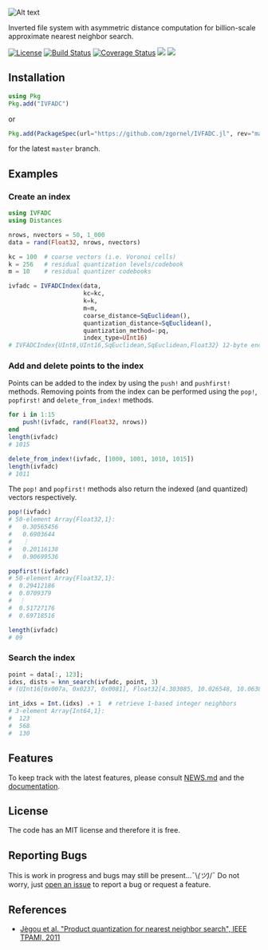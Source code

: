 ![Alt text](https://github.com/zgornel/IVFADC.jl/blob/master/docs/src/assets/logo.png)

Inverted file system with asymmetric distance computation for billion-scale approximate nearest neighbor search.

[![License](http://img.shields.io/badge/license-MIT-brightgreen.svg?style=flat)](LICENSE.md)
[![Build Status](https://travis-ci.org/zgornel/IVFADC.jl.svg?branch=master)](https://travis-ci.org/zgornel/IVFADC.jl)
[![Coverage Status](https://coveralls.io/repos/github/zgornel/IVFADC.jl/badge.svg?branch=master)](https://coveralls.io/github/zgornel/IVFADC.jl?branch=master)
[![](https://img.shields.io/badge/docs-stable-blue.svg)](https://zgornel.github.io/IVFADC.jl/stable)
[![](https://img.shields.io/badge/docs-dev-blue.svg)](https://zgornel.github.io/IVFADC.jl/dev)


## Installation
```julia
using Pkg
Pkg.add("IVFADC")
```
or
```julia
Pkg.add(PackageSpec(url="https://github.com/zgornel/IVFADC.jl", rev="master"))
```
for the latest `master` branch.


## Examples

### Create an index
```julia
using IVFADC
using Distances

nrows, nvectors = 50, 1_000
data = rand(Float32, nrows, nvectors)

kc = 100  # coarse vectors (i.e. Voronoi cells)
k = 256   # residual quantization levels/codebook
m = 10	  # residual quantizer codebooks

ivfadc = IVFADCIndex(data,
                     kc=kc,
                     k=k,
                     m=m,
                     coarse_distance=SqEuclidean(),
                     quantization_distance=SqEuclidean(),
                     quantization_method=:pq,
                     index_type=UInt16)
# IVFADCIndex{UInt8,UInt16,SqEuclidean,SqEuclidean,Float32} 12-byte encoding, 1000 vectors
```

### Add and delete points to the index
Points can be added to the index by using the `push!` and `pushfirst!` methods.
Removing points from the index can be performed using the `pop!`, `popfirst!` and
`delete_from_index!` methods.
```julia
for i in 1:15
    push!(ivfadc, rand(Float32, nrows))
end
length(ivfadc)
# 1015

delete_from_index!(ivfadc, [1000, 1001, 1010, 1015])
length(ivfadc)
# 1011
```

The `pop!` and `popfirst!` methods also return the indexed (and quantized) vectors respectively.
```julia
pop!(ivfadc)
# 50-element Array{Float32,1}:
#   0.30565456
#   0.6903644
#   ⋮
#   0.20116138
#   0.90699536

popfirst!(ivfadc)
# 50-element Array{Float32,1}:
#  0.29412186
#  0.0709379
#  ⋮
#  0.51727176
#  0.69718516

length(ivfadc)
# 09
```

### Search the index
```julia
point = data[:, 123];
idxs, dists = knn_search(ivfadc, point, 3)
# (UInt16[0x007a, 0x0237, 0x0081], Float32[4.303085, 10.026548, 10.06385])

int_idxs = Int.(idxs) .+ 1  # retrieve 1-based integer neighbors
# 3-element Array{Int64,1}:
#  123
#  568
#  130
```


## Features
To keep track with the latest features, please consult [NEWS.md](https://github.com/zgornel/IVFADC.jl/blob/master/NEWS.md) and the [documentation](https://zgornel.github.io/IVFADC.jl/dev).


## License

The code has an MIT license and therefore it is free.


## Reporting Bugs

This is work in progress and bugs may still be present...¯\\_(ツ)_/¯ Do not worry, just [open an issue](https://github.com/zgornel/IVFADC.jl/issues/new) to report a bug or request a feature.


## References

 - [Jègou et al. "Product quantization for nearest neighbor search", IEEE TPAMI, 2011](https://hal.inria.fr/file/index/docid/514462/filename/paper_hal.pdf)

